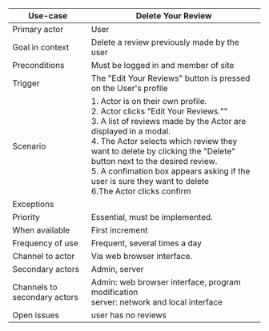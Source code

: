 
| Use-case                     | Delete Your Review                        |
|------------------------------|--------------------------------------------------|
| Primary actor                | User |
| Goal in context              | Delete a review previously made by the user|
| Preconditions                | Must be logged in and member of site |
| Trigger                      | The "Edit Your Reviews" button is pressed on the User's profile |
| Scenario                     | 1. Actor is on their own profile.<br /> 2. Actor clicks "Edit Your Reviews."" <br />3. A list of reviews made by the Actor are displayed in a modal. <br /> 4. The Actor selects which review they want to delete by clicking the "Delete" button next to the desired review. <br /> 5. A confimation box appears asking if the user is sure they want to delete <br/> 6.The Actor clicks confirm |
| Exceptions                   |  |
| Priority                     | Essential, must be implemented. |
| When available               | First increment |
| Frequency of use             | Frequent, several times a day |
| Channel to actor             | Via web browser interface. |
| Secondary actors             | Admin, server |
| Channels to secondary actors | Admin: web browser interface, program modification<br />server: network and local interface |
| Open issues                  |user has no reviews|
